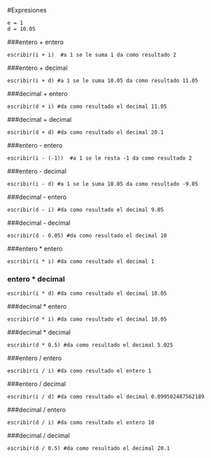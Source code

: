 
#Expresiones


```
e = 1
d = 10.05
```
###entero + entero
``` 
escribir(i + i)  #a 1 se le suma 1 da como resultado 2
```

###entero + decimal
``` 
escribir(i + d) #a 1 se le suma 10.05 da como resultado 11.05
```

 ###decimal + entero
```
escribir(d + i) #da como resultado el decimal 11.05
```

###decimal + decimal
```
escribir(d + d) #da como resultado el decimal 20.1
```

###entero - entero
```
escribir(i - (-1))  #a 1 se le resta -1 da como resultado 2
```
###entero - decimal
``` 
escribir(i - d) #a 1 se le suma 10.05 da como resultado -9.05
```

###decimal - entero
``` 
escribir(d - i) #da como resultado el decimal 9.05
```

###decimal - decimal
```
escribir(d - 0.05) #da como resultado el decimal 10
```
###entero * entero
```
escribir(i * i) #da como resultado el decimal 1
```

### entero * decimal
``` 
escribir(i * d) #da como resultado el decimal 10.05
```

###decimal * entero
``` 
escribir(d * i) #da como resultado el decimal 10.05
```

###decimal * decimal
``` 
escribir(d * 0.5) #da como resultado el decimal 5.025
```

###entero / entero
```
escribir(i / i) #da como resultado el entero 1
```

###entero / decimal
```
escribir(i / d) #da como resultado el decimal 0.099502487562189
```

###decimal / entero
```
escribir(d / i) #da como resultado el entero 10
```

###decimal / decimal
``` 
escribir(d / 0.5) #da como resultado el decimal 20.1
```
